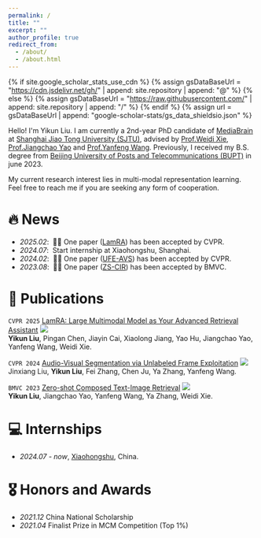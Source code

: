 ```yaml
---
permalink: /
title: ""
excerpt: ""
author_profile: true
redirect_from: 
  - /about/
  - /about.html
---
```


{% if site.google_scholar_stats_use_cdn %}
{% assign gsDataBaseUrl = "https://cdn.jsdelivr.net/gh/" | append: site.repository | append: "@" %}
{% else %}
{% assign gsDataBaseUrl = "https://raw.githubusercontent.com/" | append: site.repository | append: "/" %}
{% endif %}
{% assign url = gsDataBaseUrl | append: "google-scholar-stats/gs_data_shieldsio.json" %}

<span class='anchor' id='about-me'></span>

Hello! I'm Yikun Liu. I am currently a 2nd-year PhD candidate of <a href="https://mediabrain.sjtu.edu.cn/">MediaBrain</a> at <a href="https://www.sjtu.edu.cn/">Shanghai Jiao Tong University (SJTU)</a>, advised by <a href="https://weidixie.github.io/">Prof.Weidi Xie</a>, <a href="https://sunarker.github.io/index.html">Prof.Jiangchao Yao</a> and <a href="https://cmic.sjtu.edu.cn/wangyanfeng/">Prof.Yanfeng Wang</a>. Previously, I received my B.S. degree from <a href="https://www.bupt.edu.cn/">Beijing University of Posts and Telecommunications (BUPT)</a> in june 2023.

My current research interest lies in multi-modal representation learning. Feel free to reach me if you are seeking any form of cooperation.


# 🔥 News
- *2025.02*: &nbsp;🎉🎉 One paper (<a href="https://arxiv.org/abs/2412.01720">LamRA</a>) has been accepted by CVPR.
- *2024.07*: &nbsp;Start internship at Xiaohongshu, Shanghai.
- *2024.02*: &nbsp;🎉🎉 One paper (<a href="https://arxiv.org/abs/2403.11074">UFE-AVS</a>) has been accepted by CVPR.
- *2023.08*: &nbsp;🎉🎉 One paper (<a href="https://arxiv.org/abs/2306.07272">ZS-CIR</a>) has been accepted by BMVC.

# 📝 Publications 

``CVPR 2025`` [LamRA: Large Multimodal Model as Your Advanced Retrieval Assistant](https://code-kunkun.github.io/LamRA/) [![](https://img.shields.io/github/stars/Code-kunkun/LamRA?style=social&amp;label=Stars)](https://code-kunkun.github.io/LamRA/)<br>
  **Yikun Liu**, Pingan Chen, Jiayin Cai, Xiaolong Jiang, Yao Hu, Jiangchao Yao, Yanfeng Wang, Weidi Xie.

``CVPR 2024`` [Audio-Visual Segmentation via Unlabeled Frame Exploitation](https://jinxiang-liu.github.io/UFE-AVS/) [![](https://img.shields.io/github/stars/jinxiang-liu/UFE-AVS?style=social&label=Stars)](https://github.com/jinxiang-liu/UFE-AVS)<br>
  Jinxiang Liu, **Yikun Liu**, Fei Zhang, Chen Ju, Ya Zhang, Yanfeng Wang.

``BMVC 2023`` [Zero-shot Composed Text-Image Retrieval](https://code-kunkun.github.io/ZS-CIR/) [![](https://img.shields.io/github/stars/Code-kunkun/ZS-CIR?style=social&label=Stars)](https://github.com/Code-kunkun/ZS-CIR)<br>
  **Yikun Liu**, Jiangchao Yao, Yanfeng Wang, Ya Zhang, Weidi Xie.


# 💻 Internships
- *2024.07 - now*, [Xiaohongshu](https://www.xiaohongshu.com
), China.

# 🎖 Honors and Awards
- *2021.12* China National Scholarship
- *2021.04* Finalist Prize in MCM Competition (Top 1%)